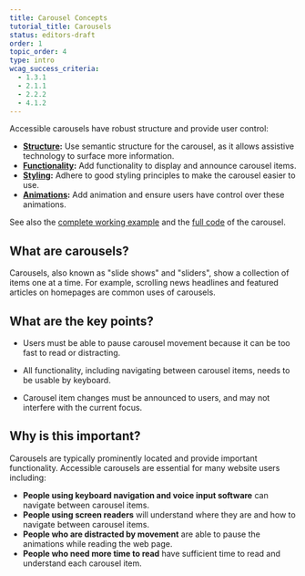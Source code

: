 ```yaml
---
title: Carousel Concepts
tutorial_title: Carousels
status: editors-draft
order: 1
topic_order: 4
type: intro
wcag_success_criteria:
  - 1.3.1
  - 2.1.1
  - 2.2.2
  - 4.1.2
---
```


Accessible carousels have robust structure and provide user control:

- **[Structure](structure.html):** Use semantic structure for the carousel, as it allows assistive technology to surface more information.
- **[Functionality](functionality.html):** Add functionality to display and announce carousel items.
- **[Styling](styling.html):** Adhere to good styling principles to make the carousel easier to use.
- **[Animations](animations.html):** Add animation and ensure users have control over these animations.

See also the [complete working example](working-example.html) and the [full code](full-code.html) of the carousel.

## What are carousels?

Carousels, also known as "slide shows" and "sliders", show a collection of items one at a time. For example, scrolling news headlines and featured articles on homepages are common uses of carousels.

## What are the key points?

- Users must be able to pause carousel movement because it can be too fast to read or distracting.

- All functionality, including navigating between carousel items, needs to be usable by keyboard.

- Carousel item changes must be announced to users, and may not interfere with the current focus.

## Why is this important?

Carousels are typically prominently located and provide important functionality. Accessible carousels are essential for many website users including:

- **People using keyboard navigation and voice input software** can navigate between carousel items.
- **People using screen readers** will understand where they are and how to navigate between carousel items.
- **People who are distracted by movement** are able to pause the animations while reading the web page.
- **People who need more time to read** have sufficient time to read and understand each carousel item.
